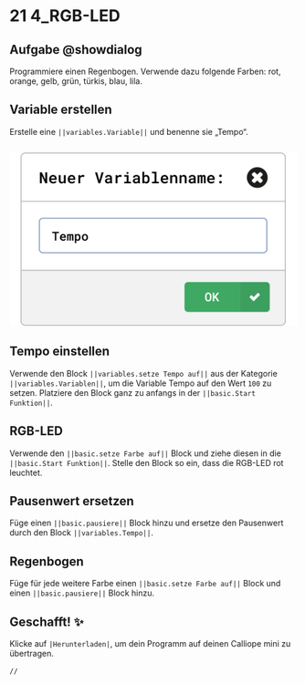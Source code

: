 # 21 4_RGB-LED


## Aufgabe  @showdialog
Programmiere einen Regenbogen. Verwende dazu folgende Farben:
rot, orange, gelb, grün, türkis, blau, lila.

## Variable erstellen
Erstelle eine ``||variables.Variable||`` und benenne sie „Tempo“.

```
```
![](static/images/variable_tempo.png)

## Tempo einstellen
Verwende den Block ``||variables.setze Tempo auf||`` aus der Kategorie ``||variables.Variablen||``, um die Variable Tempo auf den Wert `100` zu setzen. Platziere den Block ganz zu anfangs in der ``||basic.Start Funktion||``.

## RGB-LED
Verwende den ``||basic.setze Farbe auf||`` Block und ziehe diesen in die ``||basic.Start Funktion||``. Stelle den Block so ein, dass die RGB-LED rot leuchtet.

## Pausenwert ersetzen
Füge einen ``||basic.pausiere||`` Block hinzu und ersetze den Pausenwert durch den Block ``||variables.Tempo||``.

## Regenbogen
Füge für jede weitere Farbe einen ``||basic.setze Farbe auf||`` Block und einen ``||basic.pausiere||`` Block hinzu.

## Geschafft! ✨
Klicke auf ``|Herunterladen|``, um dein Programm auf deinen Calliope mini zu übertragen.


```template
//
```



















